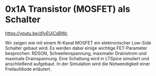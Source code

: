 # 0x1A Transistor (MOSFET) als Schalter
https://youtu.be/d1yEUiCsBWc

Wir zeigen wie mit einem N-Kanal MOSFET ein elektronischer Low-Side Schalter gebaut
wird. Es werden dabei einige wichtige FET-Parameter besprochen: RDSON, 
Schwellenspannung, maximaler Drainstrom und maximale Drainspannung. Eine 
Schaltung wird in LTSpice simuliert und anschließend aufgebaut. In der Simulation 
wird die Notwendigkeit einer Freilaufdiode erläutert.
